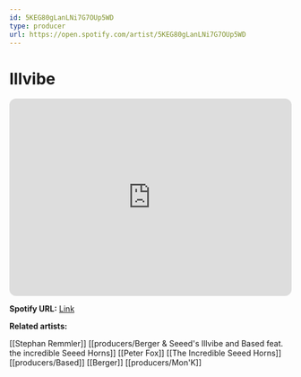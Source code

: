 ```yaml
---
id: 5KEG80gLanLNi7G7OUp5WD
type: producer
url: https://open.spotify.com/artist/5KEG80gLanLNi7G7OUp5WD
---
```

# Illvibe

<iframe style="border-radius:12px" src="https://open.spotify.com/embed/artist/5KEG80gLanLNi7G7OUp5WD" width="100%" height="352" frameBorder="0" allowfullscreen="" allow="autoplay; clipboard-write; encrypted-media; fullscreen; picture-in-picture" loading="lazy"></iframe>

**Spotify URL:** [Link](https://open.spotify.com/artist/5KEG80gLanLNi7G7OUp5WD)

**Related artists:**

[[Stephan Remmler]]
[[producers/Berger & Seeed's Illvibe and Based feat. the incredible Seeed Horns]]
[[Peter Fox]]
[[The Incredible Seeed Horns]]
[[producers/Based]]
[[Berger]]
[[producers/Mon'K]]
